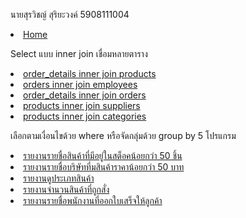 นายสุรวิชญ์ สุริยะวงค์ 5908111004

<li><a href="https://gumuxbboy99.000webhostapp.com/php/menu02.php">Home</a></li>

Select แบบ inner join เชื่อมหลายตาราง 
<li><a href="https://surawit-suriyawong.000webhostapp.com/Menu02/join_1.php">order_details inner join products</a></li>
<li><a href="https://surawit-suriyawong.000webhostapp.com/Menu02/join_2.php">orders inner join employees</a></li>
<li><a href="https://surawit-suriyawong.000webhostapp.com/Menu02/join_3.php">order_details inner join orders</a></li>
<li><a href="https://surawit-suriyawong.000webhostapp.com/Menu02/join_4.php">products inner join suppliers</a></li>
<li><a href="https://surawit-suriyawong.000webhostapp.com/Menu02/join_5.php">products inner join categories</a></li>

เลือกตามเงื่อนไขด้วย where หรือจัดกลุ่มด้วย group by 5 โปรแกรม 
<li><a href="https://surawit-suriyawong.000webhostapp.com/Menu02/join_groupby1.php">รายงานรายชื่อสินค้าที่มีอยู่ในสต็อคน้อยกว่า 50 ชิ้น</a></li>
<li><a href="https://surawit-suriyawong.000webhostapp.com/Menu02/join_groupby2.php">รายงานรายชื่อบริษัทที่มสินค้าราคาน้อยกว่า 50 บาท</a></li>
<li><a href="https://surawit-suriyawong.000webhostapp.com/Menu02/join_groupby3.php">รายงานดูประเภทสินค้า</a></li>
<li><a href="https://surawit-suriyawong.000webhostapp.com/Menu02/join_groupby4.php">รายงานจำนวนสินค้าที่ถูกสั่ง</a></li>
<li><a href="https://surawit-suriyawong.000webhostapp.com/Menu02/join_groupby5.php">รายงานรายชื่อพนักงานที่ออกใบเสร็จให้ลูกค้า</a></li>
